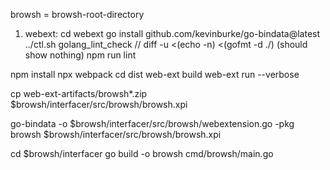 browsh = browsh-root-directory

1. webext: 
cd webext
go install github.com/kevinburke/go-bindata@latest
../ctl.sh golang_lint_check // diff -u <(echo -n) <(gofmt -d ./) (should show nothing)
npm run lint

npm install
npx webpack
cd dist
web-ext build
web-ext run --verbose

cp web-ext-artifacts/browsh*.zip $browsh/interfacer/src/browsh/browsh.xpi

go-bindata -o $browsh/interfacer/src/browsh/webextension.go -pkg browsh $browsh/interfacer/src/browsh/browsh.xpi


cd $browsh/interfacer
go build -o browsh cmd/browsh/main.go



